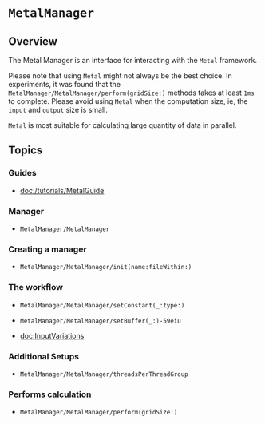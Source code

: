 # ``MetalManager``

## Overview

The Metal Manager is an interface for interacting with the `Metal` framework.

Please note that using `Metal` might not always be the best choice. In experiments, it was found that the ``MetalManager/MetalManager/perform(gridSize:)`` methods takes at least `1ms` to complete. Please avoid using `Metal` when the computation size, ie, the `input` and `output` size is small.

`Metal` is most suitable for calculating large quantity of data in parallel.

## Topics

### Guides

- <doc:/tutorials/MetalGuide>

### Manager
- ``MetalManager/MetalManager``

### Creating a manager
- ``MetalManager/MetalManager/init(name:fileWithin:)``

### The workflow
- ``MetalManager/MetalManager/setConstant(_:type:)``
- ``MetalManager/MetalManager/setBuffer(_:)-59eiu``

- <doc:InputVariations>

### Additional Setups
- ``MetalManager/MetalManager/threadsPerThreadGroup``

### Performs calculation
- ``MetalManager/MetalManager/perform(gridSize:)``
